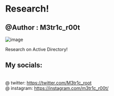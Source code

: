 # Research!
## @Author : M3tr1c_r00t
![image](https://user-images.githubusercontent.com/99975622/230724951-cf53ab7e-c5c9-4ea3-8ba1-cd60b6066336.png)

Research on Active Directory!
## My socials:
<br>@ twitter: https://twitter.com/M3tr1c_root
<br>@ instagram: https://instagram.com/m3tr1c_r00t/
